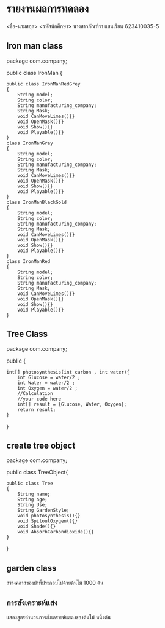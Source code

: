 # รายงานผลการทดลอง

<ชื่อ-นามสกุล> <รหัสนักศึกษา>
 นางสาวภัณฑิรา แสนเรียน 623410035-5

## Iron man class

package com.company;

public class IronMan {

    public class IronManRedGrey
    {
        String model;
        String color;
        String manufacturing_company;
        String Mask;
        void CanMoveLimes(){}
        void OpenMask(){}
        void Show(){}
        void Playable(){}
    }
    class IronManGrey
    {
        String model;
        String color;
        String manufacturing_company;
        String Mask;
        void CanMoveLimes(){}
        void OpenMask(){}
        void Show(){}
        void Playable(){}
    }
    class IronManBlackGold
    {
        String model;
        String color;
        String manufacturing_company;
        String Mask;
        void CanMoveLimes(){}
        void OpenMask(){}
        void Show(){}
        void Playable(){}
    }
    class IronManRed
    {
        String model;
        String color;
        String manufacturing_company;
        String Mask;
        void CanMoveLimes(){}
        void OpenMask(){}
        void Show(){}
        void Playable(){}
    }



## Tree Class

package com.company;

public  {

    int[] photosynthesis(int carbon , int water){
        int Glucose = water/2 ;
        int Water = water/2 ;
        int Oxygen = water/2 ;
        //Calculation
        //your code here
        int[] result = {Glucose, Water, Oxygen};
        return result;
    }
}


## create tree object

package com.company;

public class TreeObject{

    public class Tree
    {
        String name;
        String age;
        String Use;
        String GardenStyle;
        void photosynthesis(){}
        void SpitoutOxygen(){}
        void Shade(){}
        void AbsorbCarbondioxide(){}
    }
}


## garden class

สร้างคลาสของป่าที่ประกอบไปด้วยต้นไม้ 1000 ต้น



## การสังเคราะห์แสง

แสดงสูตรคำนวนการสังเคราะห์แสดงของต้นไม้ หนึ่งต้น

```java

```
